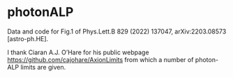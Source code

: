 # photonALP
Data and code for Fig.1 of Phys.Lett.B 829 (2022) 137047, arXiv:2203.08573 [astro-ph.HE]. 

I thank Ciaran A.J. O’Hare for his public webpage https://github.com/cajohare/AxionLimits from which a number of photon-ALP limits are given.
